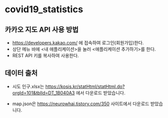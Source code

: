 # covid19_statistics

## 카카오 지도 API 사용 방법
- https://developers.kakao.com/ 에 접속하여 로그인(회원가입)한다. 
- 상단 메뉴 바에 <내 애플리케이션>을 눌러 <애플리케이션 추가하기>를 한다. 
- REST API 키를 복사하여 사용한다. 

## 데이터 출처

- 시도 인구.xlsx는
https://kosis.kr/statHtml/statHtml.do?orgId=101&tblId=DT_1B040A3 에서 다운로드 받았습니다. 

- map.json은
https://neurowhai.tistory.com/350 사이트에서 다운로드 받았습니다. 
